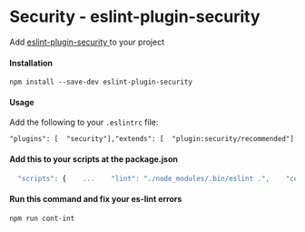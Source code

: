 # Security - eslint-plugin-security

Add [eslint-plugin-security ](https://github.com/nodesecurity/eslint-plugin-security)to your project

#### Installation

`npm install --save-dev eslint-plugin-security`

#### Usage

Add the following to your `.eslintrc` file:

```text
"plugins": [  "security"],"extends": [  "plugin:security/recommended"]
```

#### Add this to your scripts at the package.json

```javascript
  "scripts": {    ...    "lint": "./node_modules/.bin/eslint .",    "cont-int": "npm test && npm run-script lint"  },
```

#### Run this command and fix your es-lint errors

```bash
npm run cont-int
```

